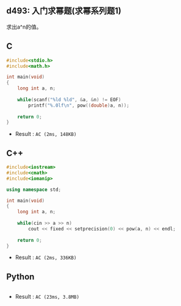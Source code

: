 ## d493: 入门求幂题(求幂系列题1)
求出a^n的值。

## C
```C
#include<stdio.h>
#include<math.h>

int main(void)
{
	long int a, n;
	
	while(scanf("%ld %ld", &a, &n) != EOF)
		printf("%.0lf\n", pow((double)a, n));
	
	return 0;
} 
```
 * Result : `AC (2ms, 148KB)`

## C++
```C++
#include<iostream>
#include<cmath>
#include<iomanip>

using namespace std;

int main(void)
{
	long int a, n;
	
	while(cin >> a >> n)
		cout << fixed << setprecision(0) << pow(a, n) << endl;
	
	return 0;
}
```
 * Result : `AC (2ms, 336KB)`

## Python
```python

```
 * Result : `AC (23ms, 3.8MB)`
